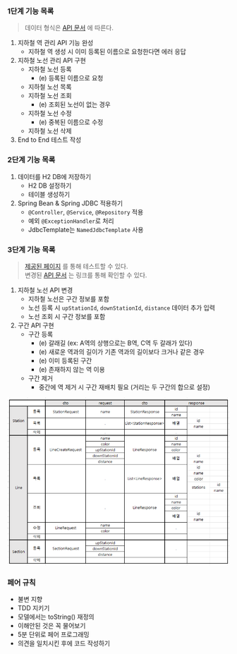 ### 1단계 기능 목록

> 데이터 형식은 [API 문서](https://techcourse-storage.s3.ap-northeast-2.amazonaws.com/d5c93e187919493da3280be44de0f17f#Line) 에 따른다.

1. 지하철 역 관리 API 기능 완성
    - 지하철 역 생성 시 이미 등록된 이름으로 요청한다면 에러 응답
2. 지하철 노선 관리 API 구현
    - 지하철 노선 등록
        - (e) 등록된 이름으로 요청
    - 지하철 노선 목록
    - 지하철 노선 조회
        - (e) 조회된 노선이 없는 경우
    - 지하철 노선 수정
        - (e) 중복된 이름으로 수정
    - 지하철 노선 삭제
3. End to End 테스트 작성

### 2단계 기능 목록

1. 데이터를 H2 DB에 저장하기
    - H2 DB 설정하기
    - 테이블 생성하기
2. Spring Bean & Spring JDBC 적용하기
    - `@Controller`, `@Service`, `@Repository` 적용
    - 예외 `@ExceptionHandler`로 처리
    - JdbcTemplate는 `NamedJdbcTemplate` 사용

### 3단계 기능 목록

> [제공된 페이지](https://d2owgqwkhzq0my.cloudfront.net/index.html) 를 통해 테스트할 수 있다.  
> 변경된 [API 문서](https://d2owgqwkhzq0my.cloudfront.net/index.html) 는 링크를 통해 확인할 수 있다.

1. 지하철 노선 API 변경
    - 지하철 노선은 구간 정보를 포함
    - 노선 등록 시 `upStationId`, `downStationId`, `distance` 데이터 추가 입력
    - 노선 조회 시 구간 정보를 포함
2. 구간 API 구현
    - 구간 등록
        - (e) 갈래길 (ex: A역의 상행으로는 B역, C역 두 갈래가 있다)
        - (e) 새로운 역과의 길이가 기존 역과의 길이보다 크거나 같은 경우
        - (e) 이미 등록된 구간
        - (e) 존재하지 않는 역 이용
    - 구간 제거
        - 중간에 역 제거 시 구간 재배치 필요 (거리는 두 구간의 합으로 설정)

![API 한눈에 보기](./2단계_api.png)

### 페어 규칙

- 불변 지향
- TDD 지키기
- 모델에서는 toString() 재정의
- 이해안된 것은 꼭 물어보기
- 5분 단위로 페어 프로그래밍
- 의견을 일치시킨 후에 코드 작성하기
